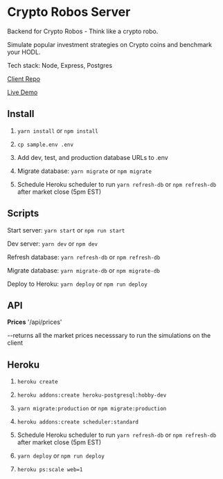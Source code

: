 # Crypto Robos Server

Backend for Crypto Robos - Think like a crypto robo.

Simulate popular investment strategies on Crypto coins and benchmark your HODL.

Tech stack: Node, Express, Postgres

[Client Repo](https://github.com/ajfryer/crypto-robos-client)

[Live Demo](https://cryptorobos.vercel.app/)

## Install

1. `yarn install` or `npm install`

2. `cp sample.env .env`

3. Add dev, test, and production database URLs to .env

4. Migrate database: `yarn migrate` or `npm migrate`

5. Schedule Heroku scheduler to run `yarn refresh-db` or `npm refresh-db` after market close (5pm EST)

## Scripts

Start server: `yarn start` or `npm run start`

Dev server: `yarn dev` or `npm dev`

Refresh database: `yarn refresh-db` or `npm refresh-db`

Migrate database: `yarn migrate-db` or `npm migrate-db`

Deploy to Heroku: `yarn deploy` or `npm run deploy`

## API

**Prices**
'/api/prices'

--returns all the market prices necesssary to run the simulations on the client

## Heroku

1. `heroku create`

2. `heroku addons:create heroku-postgresql:hobby-dev`

3. `yarn migrate:production` or `npm migrate:production`

4. `heroku addons:create scheduler:standard`

5. Schedule Heroku scheduler to run `yarn refresh-db` or `npm refresh-db` after market close (5pm EST)

6. `yarn deploy` or `npm run deploy`

7. `heroku ps:scale web=1`
